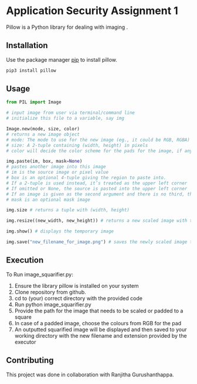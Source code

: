 # Application Security Assignment 1

Pillow is a Python library for dealing with imaging .

## Installation

Use the package manager [pip](https://pip.pypa.io/en/stable/) to install pillow.

```bash
pip3 install pillow
```

## Usage

```python
from PIL import Image

# input image from user via terminal/command line
# initialize this file to a variable, say img

Image.new(mode, size, color)
# returns a new image object
# mode: The mode to use for the new image (eg., it could be RGB, RGBA)
# size: A 2-tuple containing (width, height) in pixels
# color will decide the color scheme for the pads for the image, if any

img.paste(im, box, mask=None)
# pastes another image into this image
# im is the source image or pixel value
# box is an optional 4-tuple giving the region to paste into.
# If a 2-tuple is used instead, it’s treated as the upper left corner
# If omitted or None, the source is pasted into the upper left corner
# If an image is given as the second argument and there is no third, the box defaults to (0, 0), and the second argument is interpreted as a mask image.
# mask is an optional mask image

img.size # returns a tuple with (width, height)

img.resize((new_width, new_height)) # returns a new scaled image with the new dimensions that are passed as arguments

img.show() # displays the temporary image

img.save("new_filename_for_image.png") # saves the newly scaled image to the working directory with the new filename and an extension, as specified
```
## Execution

To Run image_squarifier.py:

1. Ensure the library pillow is installed on your system
2. Clone repository from github.
3. cd to (your) correct directory with the provided code
4. Run python image_squarifier.py
5. Provide the path for the image that needs to be scaled or padded to a square
6. In case of a padded image, choose the colours from RGB for the pad
7. An outputted squarified image will be displayed and then saved to your working directory with the new filename and extension provided by the executor

## Contributing
This project was done in collaboration with Ranjitha Gurushanthappa.
